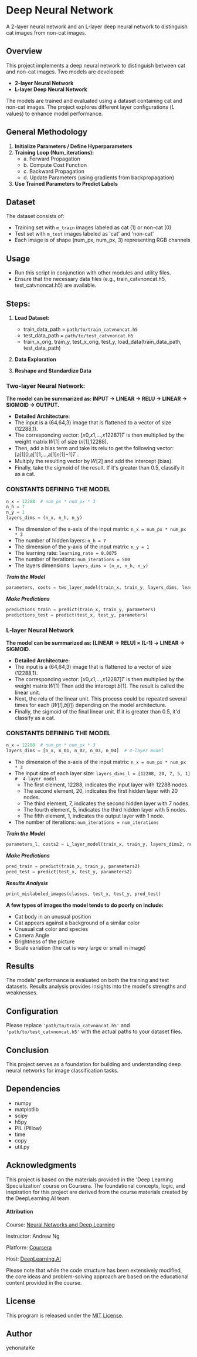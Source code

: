 # Deep Neural Network
A 2-layer neural network and an L-layer deep neural network to distinguish cat images from non-cat images.

## Overview

This project implements a deep neural network to distinguish between cat and non-cat images. Two models are developed:

  -  **2-layer Neural Network**
  -  **L-layer Deep Neural Network**

The models are trained and evaluated using a dataset containing cat and non-cat images. The project explores different layer configurations (𝐿 values) to enhance model performance.

## General Methodology

1. **Initialize Parameters / Define Hyperparameters**
2. **Training Loop (Num_iterations):**
    - a. Forward Propagation
    - b. Compute Cost Function
    - c. Backward Propagation
    - d. Update Parameters (using gradients from backpropagation)
3. **Use Trained Parameters to Predict Labels**

## Dataset

The dataset consists of:
- Training set with `m_train` images labeled as cat (1) or non-cat (0)
- Test set with `m_test` images labeled as 'cat' and 'non-cat'
- Each image is of shape (num_px, num_px, 3) representing RGB channels

## Usage

- Run this script in conjunction with other modules and utility files.
- Ensure that the necessary data files (e.g., train_catvnoncat.h5, test_catvnoncat.h5) are available.

## Steps:
1. **Load Dataset:**
   - train_data_path = `path/to/train_catvnoncat.h5`
   - test_data_path = `path/to/test_catvnoncat.h5`
   - train_x_orig, train_y, test_x_orig, test_y, load_data(train_data_path, test_data_path)

2. **Data Exploration**

3. **Reshape and Standardize Data**

### Two-layer Neural Network:

**The model can be summarized as: INPUT -> LINEAR -> RELU -> LINEAR -> SIGMOID -> OUTPUT.**
  - **Detailed Architecture:**
  - The input is a (64,64,3) image that is flattened to a vector of size (12288,1).
  - The corresponding vector: [𝑥0,𝑥1,...,𝑥12287]𝑇 is then multiplied by the weight matrix 𝑊[1] of size (𝑛[1],12288).
  - Then, add a bias term and take its relu to get the following vector: [𝑎[1]0,𝑎[1]1,...,𝑎[1]𝑛[1]−1]𝑇 .
  - Multiply the resulting vector by 𝑊[2] and add the intercept (bias).
  - Finally, take the sigmoid of the result. If it's greater than 0.5, classify it as a cat.

### CONSTANTS DEFINING THE MODEL ####
```python
n_x = 12288  # num_px * num_px * 3
n_h = 7
n_y = 1
layers_dims = (n_x, n_h, n_y)
```
  - The dimension of the x-axis of the input matrix: `n_x = num_px * num_px * 3`
  - The number of hidden layers: `n_h = 7`
  - The dimension of the y-axis of the input matrix: `n_y = 1`
  - The learning rate: `learning_rate = 0.0075`
  - The number of iterations: `num_iterations = 500`
  - The layers dimensions: `layers_dims = (n_x, n_h, n_y)`

***Train the Model***
```python
parameters, costs = two_layer_model(train_x, train_y, layers_dims, learning_rate, num_iterations, print_cost=True)
```

***Make Predictions***
```python
predictions_train = predict(train_x, train_y, parameters)
predictions_test = predict(test_x, test_y, parameters)
```

### L-layer Neural Network

**The model can be summarized as: [LINEAR -> RELU] × (L-1) -> LINEAR -> SIGMOID.**
  - **Detailed Architecture:**
  - The input is a (64,64,3) image that is flattened to a vector of size (12288,1).
  - The corresponding vector: [𝑥0,𝑥1,...,𝑥12287]𝑇 is then multiplied by the weight matrix 𝑊[1] Then add the intercept 𝑏[1]. The result is called the linear unit.
  - Next, the relu of the linear unit. This process could be repeated several times for each (𝑊[𝑙],𝑏[𝑙]) depending on the model architecture.
  - Finally, the sigmoid of the final linear unit. If it is greater than 0.5, it'd classify as a cat.

### CONSTANTS DEFINING THE MODEL ####
```python
n_x = 12288  # num_px * num_px * 3
layers_dims = [n_x, n_01, n_02, n_03, n_04]  # 4-layer model
```

  - The dimension of the x-axis of the input matrix: `n_x = num_px * num_px * 3`
  - The input size of each layer size: `layers_dims_l = [12288, 20, 7, 5, 1] #  4-layer model`
    -   The first element, 12288, indicates the input layer with 12288 nodes.
    -   The second element, 20, indicates the first hidden layer with 20 nodes.
    -   The third element, 7, indicates the second hidden layer with 7 nodes.
    -   The fourth element, 5, indicates the third hidden layer with 5 nodes.
    -   The fifth element, 1, indicates the output layer with 1 node.
  - The number of iterations: `num_iterations = num_iterations`

***Train the Model***
```python
parameters_l, costs2 = L_layer_model(train_x, train_y, layers_dims2, num_iterations=num_iterations, print_cost=True)
```

***Make Predictions***
```python
pred_train = predict(train_x, train_y, parameters2)
pred_test = predict(test_x, test_y, parameters2)
```

***Results Analysis***
```python
print_mislabeled_images(classes, test_x, test_y, pred_test)
```

****A few types of images the model tends to do poorly on include:****
 - Cat body in an unusual position
 - Cat appears against a background of a similar color
 - Unusual cat color and species
 - Camera Angle
 - Brightness of the picture
 - Scale variation (the cat is very large or small in image)

## Results

The models' performance is evaluated on both the training and test datasets. Results analysis provides insights into the model's strengths and weaknesses.

## Configuration

Please replace `'path/to/train_catvnoncat.h5'` and `'path/to/test_catvnoncat.h5'` with the actual paths to your dataset files.

## Conclusion

This project serves as a foundation for building and understanding deep neural networks for image classification tasks.

## Dependencies

- numpy
- matplotlib
- scipy
- h5py
- PIL (Pillow)
- time
- copy
- util.py

## Acknowledgments

This project is based on the materials provided in the 'Deep Learning Specialization' course on Coursera. The foundational concepts, logic, and inspiration for this project are derived from the course materials created by the DeepLearning.AI team.

#### Attribution

Course: [Neural Networks and Deep Learning](https://www.coursera.org/learn/neural-networks-deep-learning?specialization=deep-learning) 

Instructor: Andrew Ng 

Platform: [Coursera](https://www.coursera.org)

Host: [DeepLearning.AI](https://www.deeplearning.ai)

Please note that while the code structure has been extensively modified, the core ideas and problem-solving approach are based on the educational content provided in the course.

## License

This program is released under the [MIT License](https://github.com/yehonatanke/Deep_Neural_Network/blob/main/LICENSE).

## Author

yehonataKe


